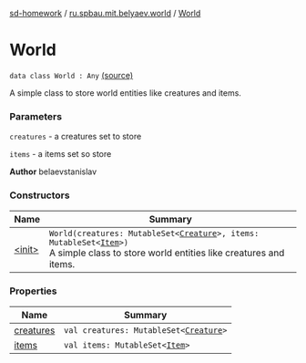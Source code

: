 [sd-homework](../../index.md) / [ru.spbau.mit.belyaev.world](../index.md) / [World](.)

# World

`data class World : Any` [(source)](https://github.com/StasBel/sd-homework/blob/Roguelike/src/main/kotlin/ru/spbau/mit/belyaev/world/World.kt#L9)

A simple class to store world entities like creatures and items.

### Parameters

`creatures` - a creatures set to store

`items` - a items set so store

**Author**
belaevstanislav

### Constructors

| Name | Summary |
|---|---|
| [&lt;init&gt;](-init-.md) | `World(creatures: MutableSet<`[`Creature`](../-creature/index.md)`>, items: MutableSet<`[`Item`](../-item/index.md)`>)`<br>A simple class to store world entities like creatures and items. |

### Properties

| Name | Summary |
|---|---|
| [creatures](creatures.md) | `val creatures: MutableSet<`[`Creature`](../-creature/index.md)`>` |
| [items](items.md) | `val items: MutableSet<`[`Item`](../-item/index.md)`>` |
